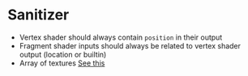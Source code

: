 # Sanitizer

* Vertex shader should always contain `position` in their output
* Fragment shader inputs should always be related to vertex shader output (location or builtin)
* Array of textures [See this](https://github.com/gpuweb/gpuweb/issues/822)
